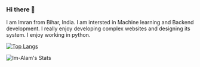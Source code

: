 ### Hi there 👋

I am Imran from Bihar, India. I am intersted in Machine learning and Backend development. I really enjoy developing complex websites and designing its system. I enjoy working in python. 

[![Top Langs](https://github-readme-stats.vercel.app/api/top-langs/?username=Im-Alam&theme=nightowl&layout=donut&hide=Jupyter%20Notebook&hide_border=true)](https://github.com/Im-Alam/github-readme-stats)

![Im-Alam's Stats](https://github-readme-stats.vercel.app/api?username=Im-Alam&theme=nightowl&show_icons=true&hide_border=true&count_private=true)

